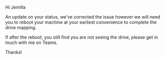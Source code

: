 Hi Jemilla

An update on your status, we've corrected the issue however we will need you to reboot your machine at your earliest convenience to complete the drive mapping.

If after the reboot, you still find you are not seeing the drive, please get in touch with me on Teams.

Thanks!
